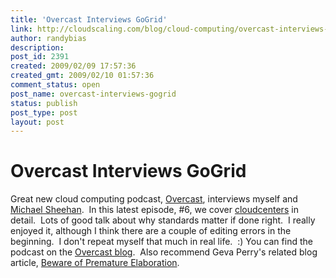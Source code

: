```yaml
---
title: 'Overcast Interviews GoGrid'
link: http://cloudscaling.com/blog/cloud-computing/overcast-interviews-gogrid/
author: randybias
description: 
post_id: 2391
created: 2009/02/09 17:57:36
created_gmt: 2009/02/10 01:57:36
comment_status: open
post_name: overcast-interviews-gogrid
status: publish
post_type: post
layout: post
---
```


# Overcast Interviews GoGrid

Great new cloud computing podcast, [Overcast](http://overcast.typepad.com), interviews myself and [Michael Sheehan](http://blog.techdad.net/).  In this latest episode, #6, we cover [cloudcenters](http://blog.gogrid.com/2009/01/08/cloudcenters-are-datacenters-in-the-sky/) in detail.  Lots of good talk about why standards matter if done right.  I really enjoyed it, although I think there are a couple of editing errors in the beginning.  I don't repeat myself that much in real life.  :) You can find the podcast on the [Overcast blog](http://overcast.typepad.com/overcast/2009/02/overcast-show-6-feb-5-2009-with-randy-bias-and-michael-sheehan-gogrid.html).  Also recommend Geva Perry's related blog article, [Beware of Premature Elaboration](http://gevaperry.typepad.com/main/2009/02/beware-of-premature-elaboration-of-cloud-standards.html).
